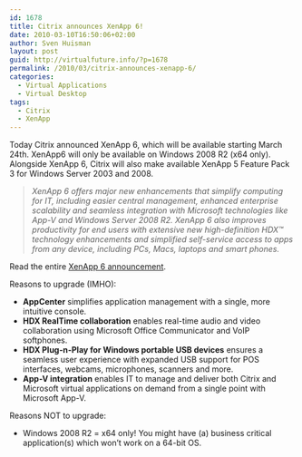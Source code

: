 ```yaml
---
id: 1678
title: Citrix announces XenApp 6!
date: 2010-03-10T16:50:06+02:00
author: Sven Huisman
layout: post
guid: http://virtualfuture.info/?p=1678
permalink: /2010/03/citrix-announces-xenapp-6/
categories:
  - Virtual Applications
  - Virtual Desktop
tags:
  - Citrix
  - XenApp
---
```

Today Citrix announced XenApp 6, which will be available starting March 24th. XenApp6 will only be available on Windows 2008 R2 (x64 only). Alongside XenApp 6, Citrix will also make available XenApp 5 Feature Pack 3 for Windows Server 2003 and 2008. 

> _XenApp 6 offers major new enhancements that simplify computing for IT, including easier central management, enhanced enterprise scalability and seamless integration with Microsoft technologies like App-V and Windows Server 2008 R2. XenApp 6 also improves productivity for end users with extensive new high-definition HDX™ technology enhancements and simplified self-service access to apps from any device, including PCs, Macs, laptops and smart phones._

Read the entire <a title="XenApp 6 announcement" href="http://www.citrix.com/English/NE/news/news.asp?newsID=1863096" target="_blank">XenApp 6 announcement</a>.

Reasons to upgrade (IMHO):

  * **AppCenter** simplifies application management with a single, more intuitive console.
  * **HDX RealTime collaboration** enables real-time audio and video collaboration using Microsoft Office Communicator and VoIP softphones.
  * **HDX Plug-n-Play for Windows portable USB devices** ensures a seamless user experience with expanded USB support for POS interfaces, webcams, microphones, scanners and more.
  * **App-V integration** enables IT to manage and deliver both Citrix and Microsoft virtual applications on demand from a single point with Microsoft App-V.

Reasons NOT to upgrade:

  * Windows 2008 R2 = x64 only! You might have (a) business critical application(s) which won&#8217;t work on a 64-bit OS.